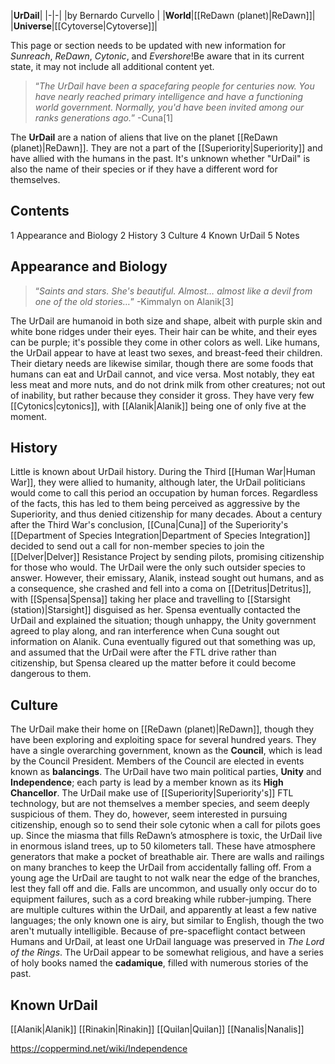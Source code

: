 |**UrDail**|
|-|-|
|by  Bernardo Curvello |
|**World**|[[ReDawn (planet)\|ReDawn]]|
|**Universe**|[[Cytoverse\|Cytoverse]]|

This page or section needs to be updated with new information for *Sunreach*, *ReDawn*, *Cytonic*, and *Evershore*!Be aware that in its current state, it may not include all additional content yet.

>“*The UrDail have been a spacefaring people for centuries now. You have nearly reached primary intelligence and have a functioning world government. Normally, you'd have been invited among our ranks generations ago.*”
\-Cuna[1]


The **UrDail** are a nation of aliens that live on the planet [[ReDawn (planet)\|ReDawn]]. They are not a part of the [[Superiority\|Superiority]] and have allied with the humans in the past. It's unknown whether "UrDail" is also the name of their species or if they have a different word for themselves.

## Contents

1 Appearance and Biology
2 History
3 Culture
4 Known UrDail
5 Notes


## Appearance and Biology
>“*Saints and stars. She's beautiful. Almost… almost like a devil from one of the old stories…*”
\-Kimmalyn on Alanik[3]


The UrDail are humanoid in both size and shape, albeit with purple skin and white bone ridges under their eyes. Their hair can be white, and their eyes can be purple; it's possible they come in other colors as well. Like humans, the UrDail appear to have at least two sexes, and breast-feed their children. Their dietary needs are likewise similar, though there are some foods that humans can eat and UrDail cannot, and vice versa. Most notably, they eat less meat and more nuts, and do not drink milk from other creatures; not out of inability, but rather because they consider it gross.
They have very few [[Cytonics\|cytonics]], with [[Alanik\|Alanik]] being one of only five at the moment.

## History
Little is known about UrDail history. During the Third [[Human War\|Human War]], they were allied to humanity, although later, the UrDail politicians would come to call this period an occupation by human forces. Regardless of the facts, this has led to them being perceived as aggressive by the Superiority, and thus denied citizenship for many decades.
About a century after the Third War's conclusion, [[Cuna\|Cuna]] of the Superiority's [[Department of Species Integration\|Department of Species Integration]] decided to send out a call for non-member species to join the [[Delver\|Delver]] Resistance Project by sending pilots, promising citizenship for those who would. The UrDail were the only such outsider species to answer. However, their emissary, Alanik, instead sought out humans, and as a consequence, she crashed and fell into a coma on [[Detritus\|Detritus]], with [[Spensa\|Spensa]] taking her place and travelling to [[Starsight (station)\|Starsight]] disguised as her.
Spensa eventually contacted the UrDail and explained the situation; though unhappy, the Unity government agreed to play along, and ran interference when Cuna sought out information on Alanik. Cuna eventually figured out that something was up, and assumed that the UrDail were after the FTL drive rather than citizenship, but Spensa cleared up the matter before it could become dangerous to them.

## Culture
The UrDail make their home on [[ReDawn (planet)\|ReDawn]], though they have been exploring and exploiting space for several hundred years. They have a single overarching government, known as the **Council**, which is lead by the Council President. Members of the Council are elected in events known as **balancings**. The UrDail have two main political parties, **Unity** and **Independence**; each party is lead by a member known as its **High Chancellor**. The UrDail make use of [[Superiority\|Superiority's]] FTL technology, but are not themselves a member species, and seem deeply suspicious of them. They do, however, seem interested in pursuing citizenship, enough so to send their sole cytonic when a call for pilots goes up.
Since the miasma that fills ReDawn’s atmosphere is toxic, the UrDail live in enormous island trees, up to 50 kilometers tall. These have atmosphere generators that make a pocket of breathable air. There are walls and railings on many branches to keep the UrDail from accidentally falling off. From a young age the UrDail are taught to not walk near the edge of the branches, lest they fall off and die. Falls are uncommon, and usually only occur do to equipment failures, such as a cord breaking while rubber-jumping.
There are multiple cultures within the UrDail, and apparently at least a few native languages; the only known one is airy, but similar to English, though the two aren't mutually intelligible. Because of pre-spaceflight contact between Humans and UrDail, at least one UrDail language was preserved in *The Lord of the Rings*. The UrDail appear to be somewhat religious, and have a series of holy books named the **cadamique**, filled with numerous stories of the past.

## Known UrDail
[[Alanik\|Alanik]]
[[Rinakin\|Rinakin]]
[[Quilan\|Quilan]]
[[Nanalis\|Nanalis]]


https://coppermind.net/wiki/Independence